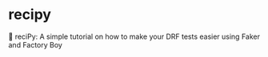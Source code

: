 # recipy
:hamburger: reciPy: A simple tutorial on how to make your DRF tests easier using Faker and Factory Boy
